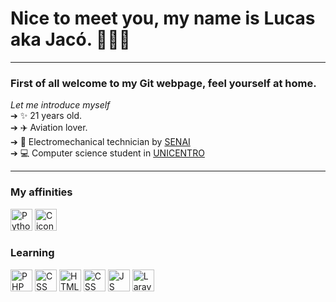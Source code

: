 # Nice to meet you, my name is Lucas aka Jacó.  👩🏻‍💻
<hr>


### First of all welcome to my Git webpage, feel yourself at home.<br>
*Let me introduce myself*<br>
➔ ✨ 21 years old. <br>
➔ ✈️ Aviation lover. <br>
➔ 🔧 Electromechanical technician by [SENAI](https://www.senaipr.org.br/guarapuava-1-9523-69443.shtml)<br>
➔ 💻 Computer science student in [UNICENTRO](https://www3.unicentro.br/)<br>
<hr>

### My affinities <br>
<p float="left">
  <img src="https://user-images.githubusercontent.com/47838862/117913058-08b87e00-b2b7-11eb-8bc8-9da1c01104b0.png" alt="Python icon" height="35" width="35">
  <img src="https://user-images.githubusercontent.com/47838862/117913102-1f5ed500-b2b7-11eb-96f3-9c9cd4aa7743.png" alt="C icon" height="35" width="35">
</p>      
 
### Learning <br>

<p float="left">
      <img src="https://user-images.githubusercontent.com/47838862/117916260-30124980-b2bd-11eb-8d97-2622378e4b73.png" alt="PHP icon" height="35" width="35">
      <img src="https://user-images.githubusercontent.com/47838862/117916221-1a048900-b2bd-11eb-8b76-5d38a5a9d435.png" alt="CSS icon" height="35" width="35">
      <img src="https://user-images.githubusercontent.com/47838862/117916173-fe00e780-b2bc-11eb-8d60-336e37757ed0.png" alt="HTML icon" height="35" width="35">
      <img src="https://user-images.githubusercontent.com/47838862/117915969-ac585d00-b2bc-11eb-9f27-a37670738ad8.png" alt="CSS icon" height="35" width="35">
      <img src="https://user-images.githubusercontent.com/47838862/117914555-fdb31d00-b2b9-11eb-8ec6-271b6785e3c2.png" alt="JS icon" height="35" width="35">
      <img src="https://user-images.githubusercontent.com/47838862/117914546-f7bd3c00-b2b9-11eb-9386-d836eb1014c8.png" alt="Laravel icon" height="35" width="35">
</p>
